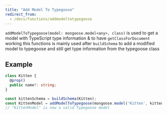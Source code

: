 ```yaml
---
title: "Add Model To Typegoose"
redirect_from:
  - /docs/functions/addmodeltotypegoose
---
```


`addModelToTypegoose(model: mongoose.model<any>, class)` is used to get a model with TypeScript type information & to have `getClassForDocument` working
this functions is mainly used after `buildSchema` to add a modified model to typegoose and still get type information from the typegoose class

## Example

```ts
class Kitten {
  @prop()
  public name?: string;
}

const kittenSchema = buildSchema(Kitten);
const KittenModel = addModelToTypegoose(mongoose.model('Kitten', kittenSchema), Kitten);
// "KittenModel" is now a valid Typegoose model
```
